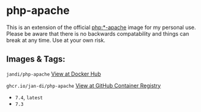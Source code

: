 # php-apache

This is an extension of the official [php:*-apache](https://hub.docker.com/_/php) image for my personal use. Please be aware that there is no backwards compatability and things can break at any time. Use at your own risk.

## Images & Tags:

`jandi/php-apache` [View at Docker Hub](https://hub.docker.com/r/jandi/php-apache)

`ghcr.io/jan-di/php-apache` [View at GitHub Container Registry](https://github.com/users/jan-di/packages/container/package/php-apache)

- `7.4`, `latest`
- `7.3`